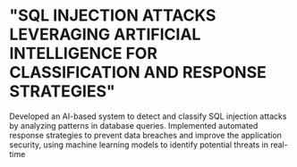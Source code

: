 # "SQL INJECTION ATTACKS LEVERAGING ARTIFICIAL INTELLIGENCE FOR CLASSIFICATION AND RESPONSE STRATEGIES"
Developed an AI-based system to detect and classify SQL injection attacks by analyzing patterns in database queries. 
Implemented automated response strategies to prevent data breaches and improve the application security, using machine learning models to identify potential threats in real-time
